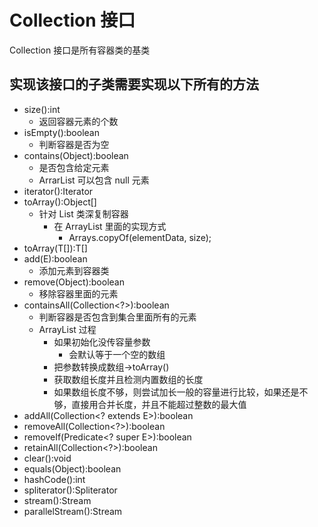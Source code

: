 # Collection 接口

Collection 接口是所有容器类的基类

## 实现该接口的子类需要实现以下所有的方法

* size():int
  * 返回容器元素的个数
* isEmpty():boolean
  * 判断容器是否为空
* contains(Object):boolean
  * 是否包含给定元素
  * ArrarList 可以包含 null 元素
* iterator():Iterator<E>
* toArray():Object[]
  * 针对 List 类深复制容器
    * 在 ArrayList 里面的实现方式
      * Arrays.copyOf(elementData, size);
* toArray(T[]):T[]
* add(E):boolean
  * 添加元素到容器类
* remove(Object):boolean
  * 移除容器里面的元素
* containsAll(Collection<?>):boolean
  * 判断容器是否包含到集合里面所有的元素
  * ArrayList 过程
    * 如果初始化没传容量参数
      * 会默认等于一个空的数组
    * 把参数转换成数组->toArray()
    * 获取数组长度并且检测内置数组的长度
    * 如果数组长度不够，则尝试加长一般的容量进行比较，如果还是不够，直接用合并长度，并且不能超过整数的最大值
* addAll(Collection<? extends E>):boolean
* removeAll(Collection<?>):boolean
* removeIf(Predicate<? super E>):boolean
* retainAll(Collection<?>):boolean
* clear():void
* equals(Object):boolean
* hashCode():int
* spliterator():Spliterator<E>
* stream():Stream<E>
* parallelStream():Stream<E>
